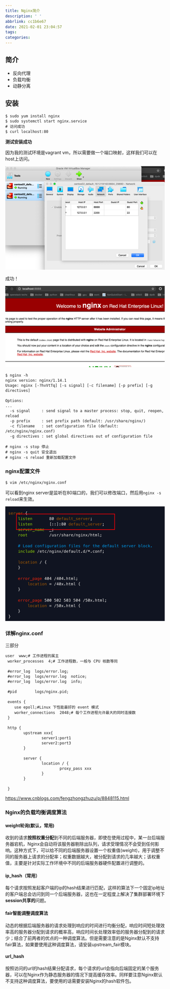 ```yaml
---
title: Nginx简介
description: ' '
abbrlink: cc1b6e67
date: 2021-02-01 23:04:57
tags:
categories:
---
```


## 简介

- 反向代理
- 负载均衡
- 动静分离

## 安装

```shell
$ sudo yum install nginx
$ sudo systemctl start nginx.service
# 访问成功
$ curl localhost:80
```

**测试安装成功**

因为我的测试环境是vagrant vm，所以需要做一个端口映射，这样我们可以在host上访问。

<img src="nginx-intro/image-20210201230936553.png" alt="image-20210201230936553" style="zoom:50%;" />

成功！

<img src="nginx-intro/image-20210201231043622.png" alt="image-20210201231043622" style="zoom:50%;" />

```shell
$ nginx -h
nginx version: nginx/1.14.1
Usage: nginx [-?hvVtTq] [-s signal] [-c filename] [-p prefix] [-g directives]

Options:
...
  -s signal     : send signal to a master process: stop, quit, reopen, reload
  -p prefix     : set prefix path (default: /usr/share/nginx/)
  -c filename   : set configuration file (default: /etc/nginx/nginx.conf)
  -g directives : set global directives out of configuration file

# nginx -s stop 停止
# nginx -s quit 安全退出
# nginx -s reload 重新加载配置文件
```

### nginx配置文件

```shell
$ vim /etc/nginx/nginx.conf
```

可以看到nginx server是监听在80端口的，我们可以修改端口，然后用`nginx -s reload`来生效。

<img src="nginx-intro/image-20210201231634344.png" alt="image-20210201231634344" style="zoom:50%;" />



### 详解nginx.conf

 三部分

```shell
user  www;# 工作进程的属主
 worker_processes  4;# 工作进程数，一般与 CPU 核数等同
 
 #error_log  logs/error.log;
 #error_log  logs/error.log  notice;
 #error_log  logs/error.log  info;
 
 #pid        logs/nginx.pid;
 
 events {
    use epoll;#Linux 下性能最好的 event 模式
    worker_connections  2048;# 每个工作进程允许最大的同时连接数
 }
 
 http {
		upstream xxx{
				server1:port1
				server2:port3
		} 
		
		server {
				location / {
						proxy_pass xxx
				}
		}

 }
```

https://www.cnblogs.com/fengzhongzhuzu/p/8848115.html



### Nginx的负载均衡调度算法

#### weight轮询(默认，常用)

收到的请求**按照权重分配**到不同的后端服务器，即使在使用过程中，某一台后端服务器宕机，Nginx会自动将该服务器剔除出队列，请求受理情况不会受到任何影响。这种方式下，可以给不同的后端服务器设置一个权重值(weight)，用于调整不同的服务器上请求的分配率；权重数据越大，被分配到请求的几率越大；该权重值，主要是针对实际工作环境中不同的后端服务器硬件配置进行调整的。

#### ip_hash（常用）

每个请求按照发起客户端的ip的hash结果进行匹配，这样的算法下一个固定ip地址的客户端总会访问到同一个后端服务器，这也在一定程度上解决了集群部署环境下**session共享的**问题。

#### fair智能调整调度算法

动态的根据后端服务器的请求处理到响应的时间进行均衡分配，响应时间短处理效率高的服务器分配到请求的概率高，响应时间长处理效率低的服务器分配到的请求少；结合了前两者的优点的一种调度算法。但是需要注意的是Nginx默认不支持fair算法，如果要使用这种调度算法，请安装upstream_fair模块。

#### url_hash

按照访问的url的hash结果分配请求，每个请求的url会指向后端固定的某个服务器，可以在Nginx作为静态服务器的情况下提高缓存效率。同样要注意Nginx默认不支持这种调度算法，要使用的话需要安装Nginx的hash软件包。
